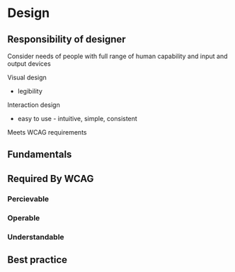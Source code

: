 # Design

## Responsibility of designer

Consider needs of people with full range of human capability and input and output devices

Visual design
* legibility
 
Interaction design
* easy to use - intuitive, simple, consistent 

Meets WCAG requirements

## Fundamentals

## Required By WCAG

### Percievable

### Operable

### Understandable

## Best practice
